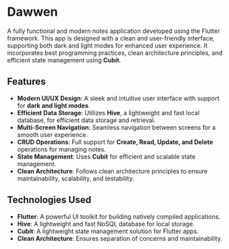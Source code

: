 # Dawwen

A fully functional and modern notes application developed using the Flutter framework. This app is designed with a clean and user-friendly interface, supporting both dark and light modes for enhanced user experience. It incorporates best programming practices, clean architecture principles, and efficient state management using **Cubit**.

## Features

- **Modern UI/UX Design**: A sleek and intuitive user interface with support for **dark and light modes**.
- **Efficient Data Storage**: Utilizes **Hive**, a lightweight and fast local database, for efficient data storage and retrieval.
- **Multi-Screen Navigation**: Seamless navigation between screens for a smooth user experience.
- **CRUD Operations**: Full support for **Create, Read, Update, and Delete** operations for managing notes.
- **State Management**: Uses **Cubit** for efficient and scalable state management.
- **Clean Architecture**: Follows clean architecture principles to ensure maintainability, scalability, and testability.


## Technologies Used

- **Flutter**: A powerful UI toolkit for building natively compiled applications.
- **Hive**: A lightweight and fast NoSQL database for local storage.
- **Cubit**: A lightweight state management solution for Flutter apps.
- **Clean Architecture**: Ensures separation of concerns and maintainability.

